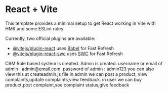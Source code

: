# React + Vite

This template provides a minimal setup to get React working in Vite with HMR and some ESLint rules.

Currently, two official plugins are available:

- [@vitejs/plugin-react](https://github.com/vitejs/vite-plugin-react/blob/main/packages/plugin-react/README.md) uses [Babel](https://babeljs.io/) for Fast Refresh
- [@vitejs/plugin-react-swc](https://github.com/vitejs/vite-plugin-react-swc) uses [SWC](https://swc.rs/) for Fast Refresh

CRM Role based system is created.
Admin is created.
username or email of admin : admin@email.com.
password of admin : admin123
you can also view this at createadmin.js file
in admin we can post a product, view complaints,update complaints,view feedback.
in user we can buy product,post complaint,see complaint status,give feedback
